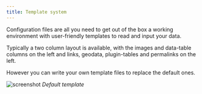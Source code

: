 ```yaml
---
title: Template system
---
```


Configuration files are all you need to get out of the box
a working environment with user-friendly templates to read
and input your data.

Typically a two column layout is available, with the images
and data-table columns on the left and links,
geodata, plugin-tables and permalinks on the left.

However you can write your own template files to replace the 
default ones.


![screenshot](../../images/template-system/default-template.png "Default template")
*Default template*
